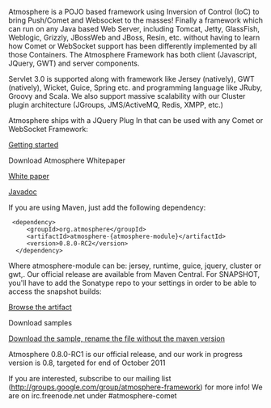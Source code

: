 Atmosphere is a POJO based framework using Inversion of Control (IoC) to bring Push/Comet and Websocket to the masses! Finally a framework which can run on any Java based Web Server, including Tomcat, Jetty, GlassFish, Weblogic, Grizzly, JBossWeb and JBoss, Resin, etc. without having to learn how Comet or WebSocket support has been differently implemented by all those Containers. The Atmosphere Framework has both client (Javascript, JQuery, GWT) and server components.

Servlet 3.0 is supported along with framework like Jersey (natively), GWT (natively), Wicket, Guice, Spring etc. and programming language like JRuby, Groovy and Scala. We also support massive scalability with our Cluster plugin architecture (JGroups, JMS/ActiveMQ, Redis, XMPP, etc.)

Atmosphere ships with a JQuery Plug In that can be used with any Comet or WebSocket Framework:

[Getting started](http://jfarcand.wordpress.com/2010/06/15/using-atmospheres-jquery-plug-in-to-build-applicationsupporting-both-websocket-and-comet/)

Download Atmosphere Whitepaper

[White paper](https://github.com/Atmosphere/atmosphere/blob/master/docs/atmosphere_whitepaper.pdf)

[Javadoc](http://atmosphere.github.com/atmosphere/apidocs/)

If you are using Maven, just add the following dependency:

     <dependency>
         <groupId>org.atmosphere</groupId>
         <artifactId>atmosphere-{atmosphere-module}</artifactId>
         <version>0.8.0-RC2</version>
      </dependency>

Where atmosphere-module can be: jersey, runtime, guice, jquery, cluster or gwt,. Our official release are available from Maven Central. For SNAPSHOT, you'll have to add the Sonatype repo to your settings in order to be able to access the snapshot builds:

[Browse the artifact](https://oss.sonatype.org/content/repositories/releases/org/atmosphere/)

Download samples

[Download the sample, rename the file without the maven version](https://oss.sonatype.org/content/repositories/snapshots/org/atmosphere/samples/)

Atmosphere 0.8.0-RC1 is our official release, and our work in progress version is 0.8, targeted for end of October 2011

If you are interested, subscribe to our mailing list (http://groups.google.com/group/atmosphere-framework) for more info!  We are on irc.freenode.net under #atmosphere-comet
